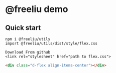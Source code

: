 # @freeliu demo

## Quick start



```
npm i @freeliu/utils
import @freeliu/utils/dist/style/flex.css
```

```
Download From github 
<link rel="stylesheet" href="path to flex.css">
```

```html
<div class="d-flex align-items-center"></div>
```